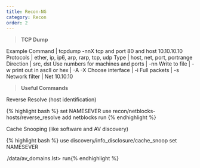```yaml
---
title: Recon-NG 
category: Recon
order: 2
---
```


> **TCP Dump** 

Example Command	| tcpdump -nnX tcp and port 80 and host 10.10.10.10
Protocols | ether, ip, ip6, arp, rarp, tcp, udp
Type | host, net, port, portrange
Direction | src, dst
Use numbers for machines and ports | -nn
Write to file | -w
print out in ascII or hex | -A -X
Choose interface | -i <interface>
Full packets | -s 
Network filter | Net 10.10.10

> **Useful Commands**

Reverse Resolve (host identification) 

{% highlight bash %}
set NAMESEVER <DNS Server> use recon/netblocks-hosts/reverse_resolve
add netblocks <network block that you are interested in>
run
{% endhighlight %}

Cache Snooping (like software and AV discovery) 

{% highlight bash %}
use discovery/info_disclosure/cache_snoop
set NAMESEVER <DNS Server> 
<option at AV domain to /opt/recon-ng-<version>/data/av_domains.lst>
run{% endhighlight %}

